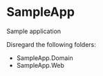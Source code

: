 # SampleApp
Sample application

Disregard the following folders:
 - SampleApp.Domain
 - SampleApp.Web
